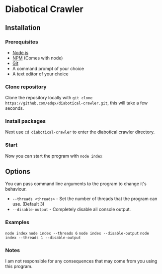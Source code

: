 # Diabotical Crawler

## Installation
### Prerequisites
* [Node.js](https://nodejs.org)
* [NPM](https://npmjs.org) (Comes with node)
* [Git](https://git-scm.org)
* A command prompt of your choice
* A text editor of your choice

### Clone repository
Clone the repository locally with `git clone https://github.com/edqx/diabotical-crawler.git`, this will take a few seconds.

### Install packages
Next use `cd diabotical-crawler` to enter the diabotical crawler directory.

### Start
Now you can start the program with `node index`

## Options
You can pass command line arguments to the program to change it's behaviour.
* `--threads <threads>` - Set the number of threads that the program can use. (Default 3)
* `--disable-output` - Completely disable all console output.

### Examples
`node index`
`node index --threads 6`
`node index --disable-output`
`node index --threads 1 --disable-output`

### Notes
I am not responsible for any consequences that may come from you using this program.